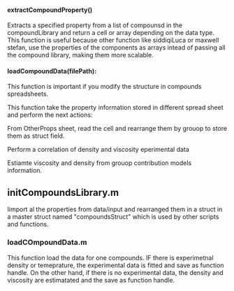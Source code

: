 #### extractCompoundProperty()
Extracts a specified property from a list of compounsd in the 
compoundLibrary and return a cell or array depending on the data type. This function is useful because other function like
siddiqiLuca or maxwell stefan, use the properties of the 
components as arrays intead of passing all the compound library, making them more scalable. 

#### loadCompoundData(filePath):
This function is important if you modify the structure in compounds spreadsheets. 

This function take the property information stored in different spread sheet and perform the next actions: 

From OtherProps sheet, read the cell and rearrange them by grouop to store them as struct field. 

Perform a correlation of density and viscosity eperimental data

Estiamte viscosity and density from grouop contribution models information. 

## initCompoundsLibrary.m
Iimport al the properties from data/input and rearranged them in a struct in a master struct named
"compoundsStruct" which is used by other scripts and functions. 
### loadCOmpoundData.m
This function load the data for one compounds. IF there is experimetnal density or temeprature, the experimental data is fitted and save as function handle. On the other hand, if there is no experimental data, the density and viscosity are estimatated and the save as function handle. 